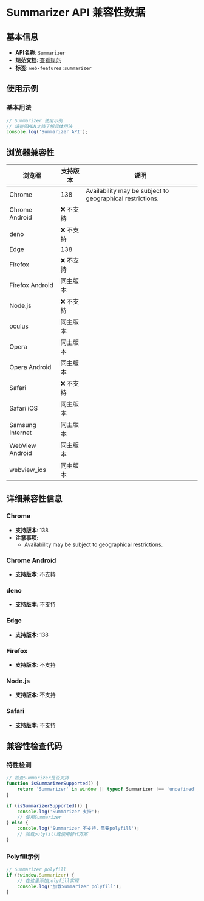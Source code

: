 # Summarizer API 兼容性数据

## 基本信息

- **API名称**: `Summarizer`
- **规范文档**: [查看规范](https://webmachinelearning.github.io/writing-assistance-apis/#summarizer)
- **标签**: `web-features:summarizer`

## 使用示例

### 基本用法

```javascript
// Summarizer 使用示例
// 请查阅MDN文档了解具体用法
console.log('Summarizer API');
```

## 浏览器兼容性

| 浏览器 | 支持版本 | 说明 |
|--------|----------|------|
| Chrome | 138 | Availability may be subject to geographical restrictions. |
| Chrome Android | ❌ 不支持 |  |
| deno | ❌ 不支持 |  |
| Edge | 138 |  |
| Firefox | ❌ 不支持 |  |
| Firefox Android | 同主版本 |  |
| Node.js | ❌ 不支持 |  |
| oculus | 同主版本 |  |
| Opera | 同主版本 |  |
| Opera Android | 同主版本 |  |
| Safari | ❌ 不支持 |  |
| Safari iOS | 同主版本 |  |
| Samsung Internet | 同主版本 |  |
| WebView Android | 同主版本 |  |
| webview_ios | 同主版本 |  |

## 详细兼容性信息

### Chrome

- **支持版本**: 138
- **注意事项**:
  - Availability may be subject to geographical restrictions.

### Chrome Android

- **支持版本**: 不支持

### deno

- **支持版本**: 不支持

### Edge

- **支持版本**: 138

### Firefox

- **支持版本**: 不支持

### Node.js

- **支持版本**: 不支持

### Safari

- **支持版本**: 不支持

## 兼容性检查代码

### 特性检测

```javascript
// 检查Summarizer是否支持
function isSummarizerSupported() {
    return 'Summarizer' in window || typeof Summarizer !== 'undefined';
}

if (isSummarizerSupported()) {
    console.log('Summarizer 支持');
    // 使用Summarizer
} else {
    console.log('Summarizer 不支持，需要polyfill');
    // 加载polyfill或使用替代方案
}
```

### Polyfill示例

```javascript
// Summarizer polyfill
if (!window.Summarizer) {
    // 在这里添加polyfill实现
    console.log('加载Summarizer polyfill');
}
```

